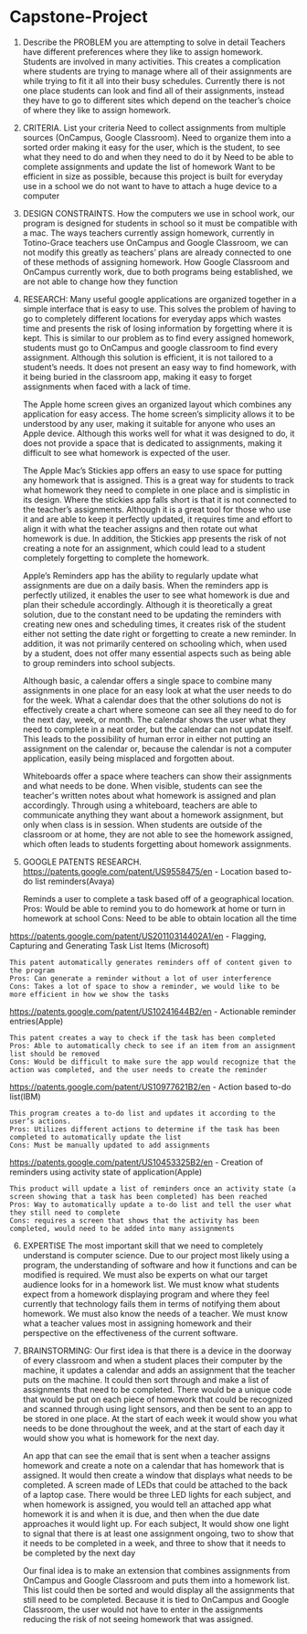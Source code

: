 # Capstone-Project
1. Describe the PROBLEM you are attempting to solve in detail
	Teachers have different preferences where they like to assign homework.
	Students are involved in many activities.
	This creates a complication where students are trying to manage where all of their assignments are while trying to fit it all into their busy schedules. 
	Currently there is not one place students can look and find all of their assignments, instead they have to go to different sites which depend on the teacher’s choice of where they like to assign homework.

2. CRITERIA. List your criteria
	Need to collect assignments from multiple sources (OnCampus, Google Classroom).
	Need to organize them into a sorted order making it easy for the user, which is the student, to see what they need to do and when they need to do it by
	Need to be able to complete assignments and update the list of homework
	Want to be efficient in size as possible, because this project is built for everyday use in a school we do not want to have to attach a huge device to a computer

3. DESIGN CONSTRAINTS.
	How the computers we use in school work, our program is designed for students in school so it must be compatible with a mac.
	The ways teachers currently assign homework, currently in Totino-Grace teachers use OnCampus and Google Classroom, we can not modify this greatly as teachers’ plans are already connected to one of these methods of assigning homework.
	How Google Classroom and OnCampus currently work, due to both programs being established, we are not able to change how they function
4.  RESEARCH: 
	Many useful google applications are organized together in a simple interface that is easy to use. This solves the problem of having to go to completely different locations for everyday apps which wastes time and presents the risk of losing information by forgetting where it is kept. This is similar to our problem as to find every assigned homework, students must go to OnCampus and google classroom to find every assignment. Although this solution is efficient, it is not tailored to a student’s needs. It does not present an easy way to find homework, with it being buried in the classroom app, making it easy to forget assignments when faced with a lack of time. 

	The Apple home screen gives an organized layout which combines any application for easy access. The home screen’s simplicity allows it to be understood by any user, making it suitable for anyone who uses an Apple device. Although this works well for what it was designed to do, it does not provide a space that is dedicated to assignments, making it difficult to see what homework is expected of the user.

	The Apple Mac’s Stickies app offers an easy to use space for putting any homework that is assigned. This is a great way for students to track what homework they need to complete in one place and is simplistic in its design. Where the stickies app falls short is that it is not connected to the teacher’s assignments. Although it is a great tool for those who use it and are able to keep it perfectly updated, it requires time and effort to align it with what the teacher assigns and then rotate out what homework is due. In addition, the Stickies app presents the risk of not creating a note for an assignment, which could lead to a student completely forgetting to complete the homework.

	Apple’s Reminders app has the ability to regularly update what assignments are due on a daily basis. When the reminders app is perfectly utilized, it enables the user to see what homework is due and plan their schedule accordingly. Although it is theoretically a great solution, due to the constant need to be updating the reminders with creating new ones and scheduling times, it creates risk of the student either not setting the date right or forgetting to create a new reminder. In addition, it was not primarily centered on schooling which, when used by a student, does not offer many essential aspects such as being able to group reminders into school subjects.

	Although basic, a calendar offers a single space to combine many assignments in one place for an easy look at what the user needs to do for the week. What a calendar does that the other solutions do not is effectively create a chart where someone can see all they need to do for the next day, week, or month. The calendar shows the user what they need to complete in a neat order, but the calendar can not update itself. This leads to the possibility of human error in either not putting an assignment on the calendar or, because the calendar is not a computer application, easily being misplaced and forgotten about.

	Whiteboards offer a space where teachers can show their assignments and what needs to be done. When visible, students can see the teacher's written notes about what homework is assigned and plan accordingly. Through using a whiteboard, teachers are able to communicate anything they want about a homework assignment, but only when class is in session. When students are outside of the classroom or at home, they are not able to see the homework assigned, which often leads to students forgetting about homework assignments.
5.  GOOGLE PATENTS RESEARCH.
https://patents.google.com/patent/US9558475/en - Location based to-do list reminders(Avaya)
	
	Reminds a user to complete a task based off of a geographical location.
	Pros: Would be able to remind you to do homework at home or turn in homework at school
	Cons: Need to be able to obtain location all the time
		
https://patents.google.com/patent/US20110314402A1/en - Flagging, Capturing and Generating Task List Items (Microsoft)
	
	This patent automatically generates reminders off of content given to the program
	Pros: Can generate a reminder without a lot of user interference
	Cons: Takes a lot of space to show a reminder, we would like to be more efficient in how we show the tasks

https://patents.google.com/patent/US10241644B2/en - Actionable reminder entries(Apple)
	
	This patent creates a way to check if the task has been completed
	Pros: Able to automatically check to see if an item from an assignment list should be removed
	Cons: Would be difficult to make sure the app would recognize that the action was completed, and the user needs to create the reminder


https://patents.google.com/patent/US10977621B2/en - Action based to-do list(IBM)
	
	This program creates a to-do list and updates it according to the user’s actions.
	Pros: Utilizes different actions to determine if the task has been completed to automatically update the list
	Cons: Must be manually updated to add assignments


https://patents.google.com/patent/US10453325B2/en - Creation of reminders using activity state of application(Apple)

	This product will update a list of reminders once an activity state (a screen showing that a task has been completed) has been reached
	Pros: Way to automatically update a to-do list and tell the user what they still need to complete
	Cons: requires a screen that shows that the activity has been completed, would need to be added into many assignments

6. EXPERTISE
	The most important skill that we need to completely understand is computer science. Due to our project most likely using a program, the understanding of software and how it functions and can be modified is required. We must also be experts on what our target audience looks for in a homework list. We must know what students expect from a homework displaying program and where they feel currently that technology fails them in terms of notifying them about homework. We must also know the needs of a teacher. We must know what a teacher values most in assigning homework and their perspective on the effectiveness of the current software.

7.  BRAINSTORMING:
	Our first idea is that there is a device in the doorway of every classroom and when a student places their computer by the machine, it updates a calendar and adds an assignment that the teacher puts on the machine. It could then sort through and make a list of assignments that need to be completed.
	There would be a unique code that would be put on each piece of homework that could be recognized and scanned through using light sensors, and then be sent to an app to be stored in one place. At the start of each week it would show you what needs to be done throughout the week, and at the start of each day it would show you what is homework for the next day. 

	An app that can see the email that is sent when a teacher assigns homework and create a note on a calendar that has homework that is assigned. It would then create a window that displays what needs to be completed. 
	A screen made of LEDs that could be attached to the back of a laptop case. There would be three LED lights for each subject, and when homework is assigned, you would tell an attached app what homework it is and when it is due, and then when the due date approaches it would light up. For each subject, It would show one light to signal that there is at least one assignment ongoing, two to show that it needs to be completed in a week, and three to show that it needs to be completed by the next day

	Our final idea is to make an extension that combines assignments from OnCampus and Google Classroom and puts them into a homework list. This list could then be sorted and would display all the assignments that still need to be completed. Because it is tied to OnCampus and Google Classroom, the user would not have to enter in the assignments reducing the risk of not seeing homework that was assigned.
